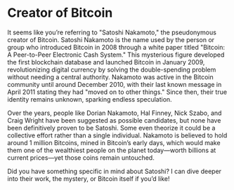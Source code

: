 # Creator of Bitcoin


It seems like you’re referring to "Satoshi Nakamoto," the pseudonymous creator of Bitcoin. Satoshi Nakamoto is the name used by the person or group who introduced Bitcoin in 2008 through a white paper titled "Bitcoin: A Peer-to-Peer Electronic Cash System." This mysterious figure developed the first blockchain database and launched Bitcoin in January 2009, revolutionizing digital currency by solving the double-spending problem without needing a central authority. Nakamoto was active in the Bitcoin community until around December 2010, with their last known message in April 2011 stating they had "moved on to other things." Since then, their true identity remains unknown, sparking endless speculation.

Over the years, people like Dorian Nakamoto, Hal Finney, Nick Szabo, and Craig Wright have been suggested as possible candidates, but none have been definitively proven to be Satoshi. Some even theorize it could be a collective effort rather than a single individual. Nakamoto is believed to hold around 1 million Bitcoins, mined in Bitcoin’s early days, which would make them one of the wealthiest people on the planet today—worth billions at current prices—yet those coins remain untouched.

Did you have something specific in mind about Satoshi? I can dive deeper into their work, the mystery, or Bitcoin itself if you’d like!